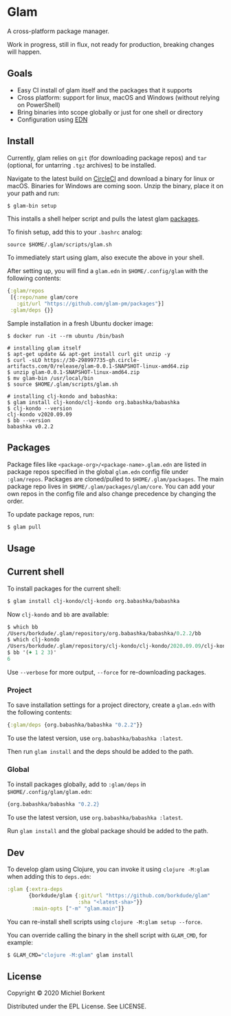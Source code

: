 # Glam

A cross-platform package manager.

Work in progress, still in flux, not ready for production, breaking changes will happen.

## Goals

- Easy CI install of glam itself and the packages that it supports
- Cross platform: support for linux, macOS and Windows (without relying on PowerShell)
- Bring binaries into scope globally or just for one shell or directory
- Configuration using [EDN](https://github.com/edn-format/edn)

## Install

Currently, glam relies on `git` (for downloading package repos) and `tar` (optional, for
untarring `.tgz` archives) to be installed.

Navigate to the latest build on
[CircleCI](https://app.circleci.com/pipelines/github/borkdude/glam) and download
a binary for linux or macOS. Binaries for Windows are coming soon. Unzip the
binary, place it on your path and run:

``` clojure
$ glam-bin setup
```

This installs a shell helper script and pulls the latest glam [packages](https://github.com/glam-pm/packages).

To finish setup, add this to your `.bashrc` analog:

``` shell
source $HOME/.glam/scripts/glam.sh
```

To immediately start using glam, also execute the above in your shell.

After setting up, you will find a `glam.edn` in `$HOME/.config/glam` with the following contents:

``` clojure
{:glam/repos
 [{:repo/name glam/core
   :git/url "https://github.com/glam-pm/packages"}]
 :glam/deps {}}
```

Sample installation in a fresh Ubuntu docker image:

``` shell
$ docker run -it --rm ubuntu /bin/bash

# installing glam itself
$ apt-get update && apt-get install curl git unzip -y
$ curl -sLO https://30-298997735-gh.circle-artifacts.com/0/release/glam-0.0.1-SNAPSHOT-linux-amd64.zip
$ unzip glam-0.0.1-SNAPSHOT-linux-amd64.zip
$ mv glam-bin /usr/local/bin
$ source $HOME/.glam/scripts/glam.sh

# installing clj-kondo and babashka:
$ glam install clj-kondo/clj-kondo org.babashka/babashka
$ clj-kondo --version
clj-kondo v2020.09.09
$ bb --version
babashka v0.2.2
```

## Packages

Package files like `<package-org>/<package-name>.glam.edn` are listed in package
repos specified in the global `glam.edn` config file under
`:glam/repos`. Packages are cloned/pulled to `$HOME/.glam/packages`. The main
package repo lives in `$HOME/.glam/packages/glam/core`. You can add your own
repos in the config file and also change precedence by changing the order.

To update package repos, run:

``` clojure
$ glam pull
```

## Usage

## Current shell

To install packages for the current shell:

``` clojure
$ glam install clj-kondo/clj-kondo org.babashka/babashka
```

Now `clj-kondo` and `bb` are available:

``` clojure
$ which bb
/Users/borkdude/.glam/repository/org.babashka/babashka/0.2.2/bb
$ which clj-kondo
/Users/borkdude/.glam/repository/clj-kondo/clj-kondo/2020.09.09/clj-kondo
$ bb '(+ 1 2 3)'
6
```

Use `--verbose` for more output, `--force` for re-downloading packages.

### Project

To save installation settings for a project directory, create a `glam.edn` with the following contents:

``` clojure
{:glam/deps {org.babashka/babashka "0.2.2"}}
```

To use the latest version, use `org.babashka/babashka :latest`.

Then run `glam install` and the deps should be added to the path.

### Global

To install packages globally, add to `:glam/deps` in `$HOME/.config/glam/glam.edn`:

``` clojure
{org.babashka/babashka "0.2.2}
```

To use the latest version, use `org.babashka/babashka :latest`.

Run `glam install` and the global package should be added to the path.

## Dev

To develop glam using Clojure, you can invoke it using `clojure -M:glam` when
adding this to `deps.edn`:

``` clojure
:glam {:extra-deps
       {borkdude/glam {:git/url "https://github.com/borkdude/glam"
                       :sha "<latest-sha>"}}
        :main-opts ["-m" "glam.main"]}
```

You can re-install shell scripts using `clojure -M:glam setup --force`.

You can override calling the binary in the shell script with `GLAM_CMD`, for example:

``` clojure
$ GLAM_CMD="clojure -M:glam" glam install
```

## License

Copyright © 2020 Michiel Borkent

Distributed under the EPL License. See LICENSE.
